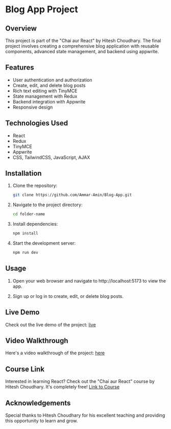 # Blog App Project

## Overview

This project is part of the "Chai aur React" by Hitesh Choudhary. The final project involves creating a comprehensive blog application with reusable components, advanced state management, and backend using appwrite.

## Features

- User authentication and authorization
- Create, edit, and delete blog posts
- Rich text editing with TinyMCE
- State management with Redux
- Backend integration with Appwrite
- Responsive design

## Technologies Used

- React
- Redux
- TinyMCE
- Appwrite
- CSS, TailwindCSS, JavaScript, AJAX

## Installation

1. Clone the repository:

   ```bash
   git clone https://github.com/Ammar-Amin/Blog-App.git
   ```

2. Navigate to the project directory:

   ```bash
   cd folder-name
   ```

3. Install dependencies:

   ```bash
   npm install
   ```

4. Start the development server:
   ```bash
   npm run dev
   ```

## Usage

1. Open your web browser and navigate to http://localhost:5173 to view the app.

2. Sign up or log in to create, edit, or delete blog posts.

## Live Demo

Check out the live demo of the project: [live](https://blog-app-05.netlify.app/)

## Video Walkthrough

Here's a video walkthrough of the project: [here](https://www.linkedin.com/posts/ammar-amin5253_learningjourney-hiteshchoudhary-chaiaurreact-activity-7208821262284988416-Nzem?utm_source=share&utm_medium=member_desktop)

## Course Link

Interested in learning React? Check out the "Chai aur React" course by Hitesh Choudhary. It's completely free! [Link to Course](https://youtube.com/playlist?list=PLu71SKxNbfoDqgPchmvIsL4hTnJIrtige&si=uAH0caqAY1JZGUBe)

## Acknowledgements

Special thanks to Hitesh Choudhary for his excellent teaching and providing this opportunity to learn and grow.
